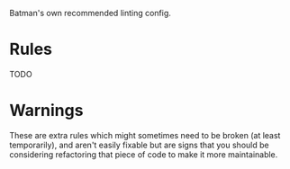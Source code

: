 Batman's own recommended linting config.

# Rules

TODO

# Warnings

These are extra rules which might sometimes need to be broken (at least
temporarily), and aren't easily fixable but are signs that you should be
considering refactoring that piece of code to make it more maintainable.
